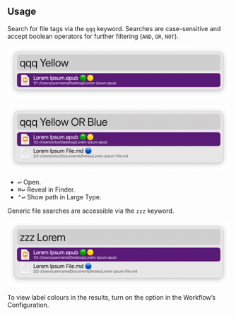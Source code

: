 ## Usage

Search for file tags via the `qqq` keyword. Searches are case-sensitive and accept boolean operators for further filtering (`AND`, `OR`, `NOT`).

![Searching for tags](images/qqq.png)

![Searching for tags with boolean operator](images/qqqor.png)

* <kbd>↩</kbd> Open.
* <kbd>⌘</kbd><kbd>↩</kbd> Reveal in Finder.
* <kbd>⌃</kbd><kbd>↩</kbd> Show path in Large Type.

Generic file searches are accessible via the `zzz` keyword.

![Regular search](images/zzz.png)

To view label colours in the results, turn on the option in the Workflow’s Configuration.
